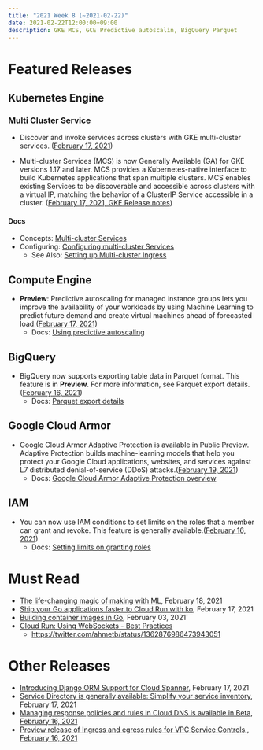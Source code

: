 ```yaml
---
title: "2021 Week 8 (~2021-02-22)"
date: 2021-02-22T12:00:00+09:00
description: GKE MCS, GCE Predictive autoscalin, BigQuery Parquet
---
```


# Featured Releases

## Kubernetes Engine
### Multi Cluster Service
- Discover and invoke services across clusters with GKE multi-cluster services. ([February 17, 2021](https://cloud.google.com/blog/products/containers-kubernetes/introducing-gke-multi-cluster-services))

- Multi-cluster Services (MCS) is now Generally Available (GA) for GKE versions 1.17 and later. MCS provides a Kubernetes-native interface to build Kubernetes applications that span multiple clusters. MCS enables existing Services to be discoverable and accessible across clusters with a virtual IP, matching the behavior of a ClusterIP Service accessible in a cluster. ([February 17, 2021, GKE Release notes](https://cloud.google.com/kubernetes-engine/docs/release-notes#new-20210217))

#### Docs
- Concepts: [Multi-cluster Services](https://cloud.google.com/kubernetes-engine/docs/concepts/multi-cluster-services)
- Configuring: [Configuring multi-cluster Services](https://cloud.google.com/kubernetes-engine/docs/how-to/multi-cluster-services)
    - See Also: [Setting up Multi-cluster Ingress](https://cloud.google.com/kubernetes-engine/docs/how-to/multi-cluster-ingress-setup)

## Compute Engine
- **Preview**: Predictive autoscaling for managed instance groups lets you improve the availability of your workloads by using Machine Learning to predict future demand and create virtual machines ahead of forecasted load.([February 17, 2021](https://cloud.google.com/release-notes#February_17_2021))
    - Docs: [Using predictive autoscaling](https://cloud.google.com/compute/docs/autoscaler/predictive-autoscaling)

## BigQuery
- BigQuery now supports exporting table data in Parquet format. This feature is in **Preview**. For more information, see Parquet export details.([February 16, 2021](https://cloud.google.com/release-notes#February_16_2021))
    - Docs: [Parquet export details](https://cloud.google.com/bigquery/docs/exporting-data#parquet_export_details)

## Google Cloud Armor
- Google Cloud Armor Adaptive Protection is available in Public Preview. Adaptive Protection builds machine-learning models that help you protect your Google Cloud applications, websites, and services against L7 distributed denial-of-service (DDoS) attacks.([February 19, 2021](https://cloud.google.com/release-notes#February_19_2021))
    - Docs: [Google Cloud Armor Adaptive Protection overview](https://cloud.google.com/armor/docs/adaptive-protection-overview)

## IAM
- You can now use IAM conditions to set limits on the roles that a member can grant and revoke. This feature is generally available.([February 16, 2021](https://cloud.google.com/release-notes#February_16_2021))
    - Docs: [Setting limits on granting roles](https://cloud.google.com/iam/docs/setting-limits-on-granting-roles)

# Must Read
- [The life-changing magic of making with ML](https://cloud.google.com/blog/topics/developers-practitioners/life-changing-magic-making-ml), February 18, 2021
- [Ship your Go applications faster to Cloud Run with ko](https://cloud.google.com/blog/topics/developers-practitioners/ship-your-go-applications-faster-cloud-run-ko), February 17, 2021
- [Building container images in Go](https://ahmet.im/blog/building-container-images-in-go/), February 03, 2021'
- [Cloud Run: Using WebSockets - Best Practices](https://cloud.google.com/run/docs/triggering/websockets#best-practices)
    - https://twitter.com/ahmetb/status/1362876986473943051

# Other Releases
- [Introducing Django ORM Support for Cloud Spanner](https://cloud.google.com/blog/topics/developers-practitioners/introducing-django-cloud-spanner-database), February 17, 2021
- [Service Directory is generally available: Simplify your service inventory](https://cloud.google.com/blog/products/networking/service-directory-is-ga-and-adds-automatic-service-registration), February 17, 2021
- [Managing response policies and rules in Cloud DNS is available in Beta](https://cloud.google.com/dns/docs/zones/creating-response-policies), [February 16, 2021](https://cloud.google.com/release-notes#February_16_2021)
- [Preview release of Ingress and egress rules for VPC Service Controls.](https://cloud.google.com/vpc-service-controls/docs/ingress-egress-rules), [February 16, 2021](https://cloud.google.com/release-notes#February_16_2021)
